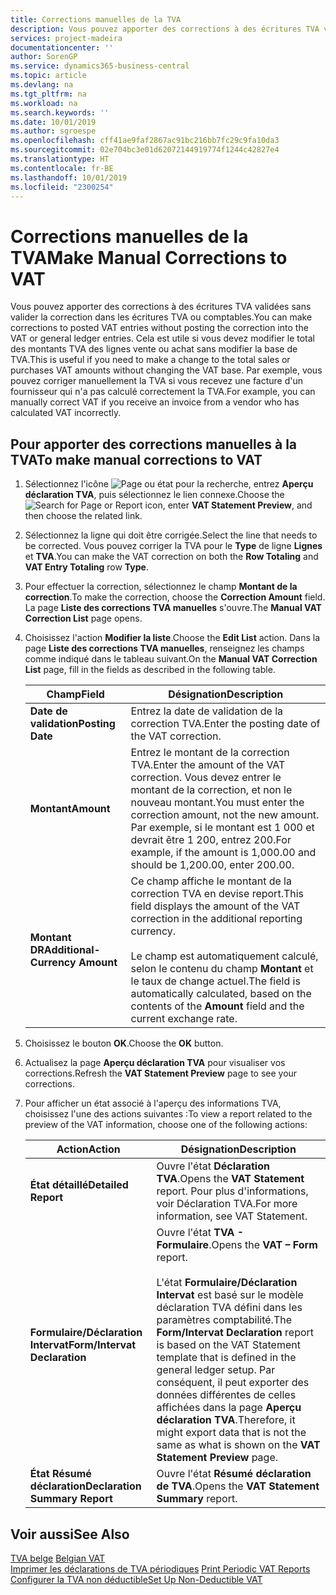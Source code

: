 ```yaml
---
title: Corrections manuelles de la TVA
description: Vous pouvez apporter des corrections à des écritures TVA validées sans valider la correction dans les écritures TVA ou comptables. Cela est utile si vous devez modifier le total des montants TVA des lignes vente ou achat sans modifier la base de TVA. Par exemple, vous pouvez corriger manuellement la TVA si vous recevez une facture d'un fournisseur qui n'a pas calculé correctement la TVA.
services: project-madeira
documentationcenter: ''
author: SorenGP
ms.service: dynamics365-business-central
ms.topic: article
ms.devlang: na
ms.tgt_pltfrm: na
ms.workload: na
ms.search.keywords: ''
ms.date: 10/01/2019
ms.author: sgroespe
ms.openlocfilehash: cff41ae9faf2867ac91bc216bb7fc29c9fa10da3
ms.sourcegitcommit: 02e704bc3e01d62072144919774f1244c42827e4
ms.translationtype: HT
ms.contentlocale: fr-BE
ms.lasthandoff: 10/01/2019
ms.locfileid: "2300254"
---
```

# <a name="make-manual-corrections-to-vat"></a><span data-ttu-id="ae637-105">Corrections manuelles de la TVA</span><span class="sxs-lookup"><span data-stu-id="ae637-105">Make Manual Corrections to VAT</span></span>
<span data-ttu-id="ae637-106">Vous pouvez apporter des corrections à des écritures TVA validées sans valider la correction dans les écritures TVA ou comptables.</span><span class="sxs-lookup"><span data-stu-id="ae637-106">You can make corrections to posted VAT entries without posting the correction into the VAT or general ledger entries.</span></span> <span data-ttu-id="ae637-107">Cela est utile si vous devez modifier le total des montants TVA des lignes vente ou achat sans modifier la base de TVA.</span><span class="sxs-lookup"><span data-stu-id="ae637-107">This is useful if you need to make a change to the total sales or purchases VAT amounts without changing the VAT base.</span></span> <span data-ttu-id="ae637-108">Par exemple, vous pouvez corriger manuellement la TVA si vous recevez une facture d'un fournisseur qui n'a pas calculé correctement la TVA.</span><span class="sxs-lookup"><span data-stu-id="ae637-108">For example, you can manually correct VAT if you receive an invoice from a vendor who has calculated VAT incorrectly.</span></span>  

## <a name="to-make-manual-corrections-to-vat"></a><span data-ttu-id="ae637-109">Pour apporter des corrections manuelles à la TVA</span><span class="sxs-lookup"><span data-stu-id="ae637-109">To make manual corrections to VAT</span></span>  

1.  <span data-ttu-id="ae637-110">Sélectionnez l'icône ![Page ou état pour la recherche](../../media/ui-search/search_small.png "Page ou état pour la recherche"), entrez **Aperçu déclaration TVA**, puis sélectionnez le lien connexe.</span><span class="sxs-lookup"><span data-stu-id="ae637-110">Choose the ![Search for Page or Report](../../media/ui-search/search_small.png "Search for Page or Report icon") icon, enter **VAT Statement Preview**, and then choose the related link.</span></span>  
2.  <span data-ttu-id="ae637-111">Sélectionnez la ligne qui doit être corrigée.</span><span class="sxs-lookup"><span data-stu-id="ae637-111">Select the line that needs to be corrected.</span></span> <span data-ttu-id="ae637-112">Vous pouvez corriger la TVA pour le **Type** de ligne **Lignes** et **TVA**.</span><span class="sxs-lookup"><span data-stu-id="ae637-112">You can make the VAT correction on both the **Row Totaling** and **VAT Entry Totaling** row **Type**.</span></span>  
3.  <span data-ttu-id="ae637-113">Pour effectuer la correction, sélectionnez le champ **Montant de la correction**.</span><span class="sxs-lookup"><span data-stu-id="ae637-113">To make the correction, choose the **Correction Amount** field.</span></span> <span data-ttu-id="ae637-114">La page **Liste des corrections TVA manuelles** s'ouvre.</span><span class="sxs-lookup"><span data-stu-id="ae637-114">The **Manual VAT Correction List** page opens.</span></span>  
4.  <span data-ttu-id="ae637-115">Choisissez l'action **Modifier la liste**.</span><span class="sxs-lookup"><span data-stu-id="ae637-115">Choose the **Edit List** action.</span></span> <span data-ttu-id="ae637-116">Dans la page **Liste des corrections TVA manuelles**, renseignez les champs comme indiqué dans le tableau suivant.</span><span class="sxs-lookup"><span data-stu-id="ae637-116">On the **Manual VAT Correction List** page, fill in the fields as described in the following table.</span></span>  

    |<span data-ttu-id="ae637-117">Champ</span><span class="sxs-lookup"><span data-stu-id="ae637-117">Field</span></span>|<span data-ttu-id="ae637-118">Désignation</span><span class="sxs-lookup"><span data-stu-id="ae637-118">Description</span></span>|  
    |---------------------------------|---------------------------------------|  
    |<span data-ttu-id="ae637-119">**Date de validation**</span><span class="sxs-lookup"><span data-stu-id="ae637-119">**Posting Date**</span></span>|<span data-ttu-id="ae637-120">Entrez la date de validation de la correction TVA.</span><span class="sxs-lookup"><span data-stu-id="ae637-120">Enter the posting date of the VAT correction.</span></span>|  
    |<span data-ttu-id="ae637-121">**Montant**</span><span class="sxs-lookup"><span data-stu-id="ae637-121">**Amount**</span></span>|<span data-ttu-id="ae637-122">Entrez le montant de la correction TVA.</span><span class="sxs-lookup"><span data-stu-id="ae637-122">Enter the amount of the VAT correction.</span></span> <span data-ttu-id="ae637-123">Vous devez entrer le montant de la correction, et non le nouveau montant.</span><span class="sxs-lookup"><span data-stu-id="ae637-123">You must enter the correction amount, not the new amount.</span></span> <span data-ttu-id="ae637-124">Par exemple, si le montant est 1 000 et devrait être 1 200, entrez 200.</span><span class="sxs-lookup"><span data-stu-id="ae637-124">For example, if the amount is 1,000.00 and should be 1,200.00, enter 200.00.</span></span>|  
    |<span data-ttu-id="ae637-125">**Montant DR**</span><span class="sxs-lookup"><span data-stu-id="ae637-125">**Additional-Currency Amount**</span></span>|<span data-ttu-id="ae637-126">Ce champ affiche le montant de la correction TVA en devise report.</span><span class="sxs-lookup"><span data-stu-id="ae637-126">This field displays the amount of the VAT correction in the additional reporting currency.</span></span><br /><br /> <span data-ttu-id="ae637-127">Le champ est automatiquement calculé, selon le contenu du champ **Montant** et le taux de change actuel.</span><span class="sxs-lookup"><span data-stu-id="ae637-127">The field is automatically calculated, based on the contents of the **Amount** field and the current exchange rate.</span></span>|  

5.  <span data-ttu-id="ae637-128">Choisissez le bouton **OK**.</span><span class="sxs-lookup"><span data-stu-id="ae637-128">Choose the **OK** button.</span></span>  
6.  <span data-ttu-id="ae637-129">Actualisez la page **Aperçu déclaration TVA** pour visualiser vos corrections.</span><span class="sxs-lookup"><span data-stu-id="ae637-129">Refresh the **VAT Statement Preview** page to see your corrections.</span></span>  
7.  <span data-ttu-id="ae637-130">Pour afficher un état associé à l'aperçu des informations TVA, choisissez l'une des actions suivantes :</span><span class="sxs-lookup"><span data-stu-id="ae637-130">To view a report related to the preview of the VAT information, choose one of the following actions:</span></span>  

    |<span data-ttu-id="ae637-131">Action</span><span class="sxs-lookup"><span data-stu-id="ae637-131">Action</span></span>|<span data-ttu-id="ae637-132">Désignation</span><span class="sxs-lookup"><span data-stu-id="ae637-132">Description</span></span>|  
    |------------|---------------------------------------|  
    |<span data-ttu-id="ae637-133">**État détaillé**</span><span class="sxs-lookup"><span data-stu-id="ae637-133">**Detailed Report**</span></span>|<span data-ttu-id="ae637-134">Ouvre l'état **Déclaration TVA**.</span><span class="sxs-lookup"><span data-stu-id="ae637-134">Opens the **VAT Statement** report.</span></span> <span data-ttu-id="ae637-135">Pour plus d'informations, voir Déclaration TVA.</span><span class="sxs-lookup"><span data-stu-id="ae637-135">For more information, see VAT Statement.</span></span>|  
    |<span data-ttu-id="ae637-136">**Formulaire/Déclaration Intervat**</span><span class="sxs-lookup"><span data-stu-id="ae637-136">**Form/Intervat Declaration**</span></span>|<span data-ttu-id="ae637-137">Ouvre l'état **TVA - Formulaire**.</span><span class="sxs-lookup"><span data-stu-id="ae637-137">Opens the **VAT – Form** report.</span></span><br /><br /> <span data-ttu-id="ae637-138">L'état **Formulaire/Déclaration Intervat** est basé sur le modèle déclaration TVA défini dans les paramètres comptabilité.</span><span class="sxs-lookup"><span data-stu-id="ae637-138">The **Form/Intervat Declaration** report is based on the VAT Statement template that is defined in the general ledger setup.</span></span> <span data-ttu-id="ae637-139">Par conséquent, il peut exporter des données différentes de celles affichées dans la page **Aperçu déclaration TVA**.</span><span class="sxs-lookup"><span data-stu-id="ae637-139">Therefore, it might export data that is not the same as what is shown on the **VAT Statement Preview** page.</span></span>|  
    |<span data-ttu-id="ae637-140">**État Résumé déclaration**</span><span class="sxs-lookup"><span data-stu-id="ae637-140">**Declaration Summary Report**</span></span>|<span data-ttu-id="ae637-141">Ouvre l'état **Résumé déclaration de TVA**.</span><span class="sxs-lookup"><span data-stu-id="ae637-141">Opens the **VAT Statement Summary** report.</span></span>|  

## <a name="see-also"></a><span data-ttu-id="ae637-142">Voir aussi</span><span class="sxs-lookup"><span data-stu-id="ae637-142">See Also</span></span>  
 <span data-ttu-id="ae637-143">[TVA belge](belgian-vat.md) </span><span class="sxs-lookup"><span data-stu-id="ae637-143">[Belgian VAT](belgian-vat.md) </span></span>  
 <span data-ttu-id="ae637-144">[Imprimer les déclarations de TVA périodiques](how-to-print-periodic-vat-reports.md) </span><span class="sxs-lookup"><span data-stu-id="ae637-144">[Print Periodic VAT Reports](how-to-print-periodic-vat-reports.md) </span></span>  
 [<span data-ttu-id="ae637-145">Configurer la TVA non déductible</span><span class="sxs-lookup"><span data-stu-id="ae637-145">Set Up Non-Deductible VAT</span></span>](how-to-set-up-non-deductible-vat.md)
